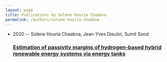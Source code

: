 ```yaml
---
layout: page
title: Publications by Solene Houria Chaabna
permalink: /authors/solene-houria-chaabna
---
```


<ul class="post-list">
<li><span class='post-meta'>2020 -- Solene Houria Chaabna, Jean-Yves Dieulot, Sumit Sood</span><h3><a class='post-link' href="{{ site.baseurl }}/estimation-of-passivity-margins-of-hydrogen-based-hybrid-renewable-energy-systems-via-energy-tanks">Estimation of passivity margins of hydrogen-based hybrid renewable energy systems via energy tanks</a></h3></li>

</ul>
